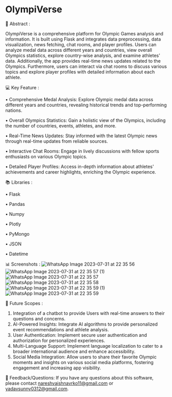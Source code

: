 
# OlympiVerse

🎨 Abstract :

OlympiVerse is a comprehensive platform for Olympic Games analysis and information. It is built using Flask and integrates data preprocessing, data visualization, news fetching, chat rooms, and player profiles. Users can analyze medal data across different years and countries, view overall Olympics statistics, explore country-wise analysis, and examine athletes' data. Additionally, the app provides real-time news updates related to the Olympics. Furthermore, users can interact via chat rooms to discuss various topics and explore player profiles with detailed information about each athlete.


💻 Key Feature :

•	Comprehensive Medal Analysis: Explore Olympic medal data across different years and countries, revealing historical trends and top-performing nations.

•	Overall Olympics Statistics: Gain a holistic view of the Olympics, including the number of countries, events, athletes, and more.

•	Real-Time News Updates: Stay informed with the latest Olympic news through real-time updates from reliable sources.

•	Interactive Chat Rooms: Engage in lively discussions with fellow sports enthusiasts on various Olympic topics.

•	Detailed Player Profiles: Access in-depth information about athletes' achievements and career highlights, enriching the Olympic experience.


📚 Libraries :

•	Flask

•	Pandas

•	Numpy

•	Plotly

•	PyMongo

•	JSON

•	Datetime


📊 Screenshots :
![WhatsApp Image 2023-07-31 at 22 35 56](https://github.com/DTGforGoods/OlympiVerse/assets/141049696/f0ac64b5-ac84-4dde-8be1-435134ef1270)
![WhatsApp Image 2023-07-31 at 22 35 57 (1)](https://github.com/DTGforGoods/OlympiVerse/assets/141049696/4b5f6b9f-f0cb-46e7-bf54-5c19aff2cf73)
![WhatsApp Image 2023-07-31 at 22 35 57](https://github.com/DTGforGoods/OlympiVerse/assets/141049696/c24a10ef-abd7-4360-96b6-66a83093750a)
![WhatsApp Image 2023-07-31 at 22 35 58](https://github.com/DTGforGoods/OlympiVerse/assets/141049696/e23a2ed3-57fd-44c7-9f73-709e32b1addc)
![WhatsApp Image 2023-07-31 at 22 35 59 (1)](https://github.com/DTGforGoods/OlympiVerse/assets/141049696/04a59b40-2197-49b9-9339-37c6a85de7ea)
![WhatsApp Image 2023-07-31 at 22 35 59](https://github.com/DTGforGoods/OlympiVerse/assets/141049696/c32b3c6d-f538-4963-868e-492a467d0b80)



🚀 Future Scopes :

1.	Integration of a chatbot to provide Users with real-time answers to their questions and concerns.
2.	AI-Powered Insights: Integrate AI algorithms to provide personalized event recommendations and athlete analysis.
3.	User Authentication: Implement secure user authentication and authorization for personalized experiences.
4.	Multi-Language Support: Implement language localization to cater to a broader international audience and enhance accessibility.
5.	Social Media Integration: Allow users to share their favorite Olympic moments and insights on various social media platforms, fostering engagement and increasing app visibility.
   
👥 Feedback/Questions: 
If you have any questions about this software, please contact nareshvaishnavrko11@gmail.com or yadavsunny0312@gmail.com.
